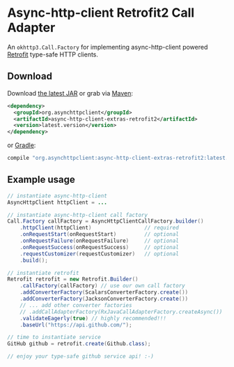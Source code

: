 # Async-http-client Retrofit2 Call Adapter

An `okhttp3.Call.Factory` for implementing async-http-client powered [Retrofit][1] type-safe HTTP clients.

## Download

Download [the latest JAR][2] or grab via [Maven][3]:

```xml
<dependency>
  <groupId>org.asynchttpclient</groupId>
  <artifactId>async-http-client-extras-retrofit2</artifactId>
  <version>latest.version</version>
</dependency>
```

or [Gradle][3]:

```groovy
compile "org.asynchttpclient:async-http-client-extras-retrofit2:latest.version"
```

[1]: http://square.github.io/retrofit/

[2]: https://search.maven.org/remote_content?g=org.asynchttpclient&a=async-http-client-extras-retrofit2&v=LATEST

[3]: http://search.maven.org/#search%7Cga%7C1%7Cg%3A%22org.asynchttpclient%22%20a%3A%22async-http-client-extras-retrofit2%22

[snap]: https://oss.sonatype.org/content/repositories/snapshots/

## Example usage

```java
// instantiate async-http-client
AsyncHttpClient httpClient = ...

// instantiate async-http-client call factory
Call.Factory callFactory = AsyncHttpClientCallFactory.builder()
    .httpClient(httpClient)                 // required
    .onRequestStart(onRequestStart)         // optional
    .onRequestFailure(onRequestFailure)     // optional
    .onRequestSuccess(onRequestSuccess)     // optional
    .requestCustomizer(requestCustomizer)   // optional
    .build();

// instantiate retrofit
Retrofit retrofit = new Retrofit.Builder()
    .callFactory(callFactory) // use our own call factory
    .addConverterFactory(ScalarsConverterFactory.create())
    .addConverterFactory(JacksonConverterFactory.create())
    // ... add other converter factories
    // .addCallAdapterFactory(RxJavaCallAdapterFactory.createAsync())
    .validateEagerly(true) // highly recommended!!!
    .baseUrl("https://api.github.com/");

// time to instantiate service
GitHub github = retrofit.create(Github.class);

// enjoy your type-safe github service api! :-)
```